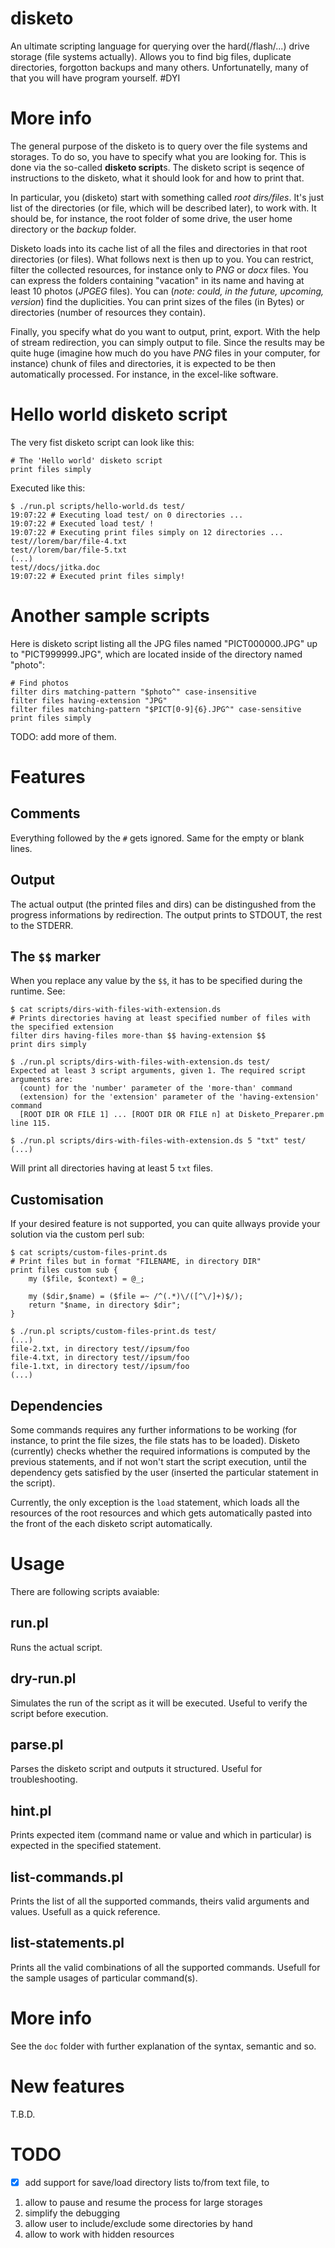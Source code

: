 # disketo

An ultimate scripting language for querying over the hard(/flash/...) drive storage (file systems actually). Allows you to find big files, duplicate directories, forgotton backups and many others. Unfortunatelly, many of that you will have program yourself. #DYI

# More info

The general purpose of the disketo is to query over the file systems and storages. To do so, you have to specify what you are looking for. This is done via the so-called **disketo script**s. The disketo script is seqence of instructions to the disketo, what it should look for and how to print that.

In particular, you (disketo) start with something called _root dirs/files_. It's just list of the directories (or file, which will be described later), to work with. It should be, for instance, the root folder of some drive, the user home directory or the _backup_ folder.

Disketo loads into its cache list of all the files and directories in that root directories (or files). What follows next is then up to you. You can restrict, filter the collected resources, for instance only to _PNG_ or _docx_ files. You can express the folders containing "vacation" in its name and having at least 10 photos (_JPGEG_ files). You can (_note: could, in the future, upcoming, version_) find the duplicities. You can print sizes of the files (in Bytes) or directories (number of resources they contain).

Finally, you specify what do you want to output, print, export. With the help of stream redirection, you can simply output to file. Since the results may be quite huge (imagine how much do you have _PNG_ files in your computer, for instance) chunk of files and directories, it is expected to be then automatically processed. For instance, in the excel-like software.

# Hello world disketo script
The very fist disketo script can look like this:
```
# The 'Hello world' disketo script
print files simply
```

Executed like this:
```
$ ./run.pl scripts/hello-world.ds test/
19:07:22 # Executing load test/ on 0 directories ...
19:07:22 # Executed load test/ !
19:07:22 # Executing print files simply on 12 directories ...
test//lorem/bar/file-4.txt
test//lorem/bar/file-5.txt
(...)
test//docs/jitka.doc
19:07:22 # Executed print files simply!
```

# Another sample scripts
Here is disketo script listing all the JPG files named "PICT000000.JPG" up to "PICT999999.JPG", which are located inside of the directory named "photo":
```
# Find photos
filter dirs matching-pattern "$photo^" case-insensitive
filter files having-extension "JPG"
filter files matching-pattern "$PICT[0-9]{6}.JPG^" case-sensitive
print files simply
```

TODO: add more of them.

# Features
## Comments
Everything followed by the `#` gets ignored. Same for the empty or blank lines.

## Output
The actual output (the printed files and dirs) can be distingushed from the progress informations by redirection. The output prints to STDOUT, the rest to the STDERR.

## The `$$` marker
When you replace any value by the `$$`, it has to be specified during the runtime. See:
```
$ cat scripts/dirs-with-files-with-extension.ds
# Prints directories having at least specified number of files with the specified extension
filter dirs having-files more-than $$ having-extension $$
print dirs simply

$ ./run.pl scripts/dirs-with-files-with-extension.ds test/
Expected at least 3 script arguments, given 1. The required script arguments are:
  (count) for the 'number' parameter of the 'more-than' command
  (extension) for the 'extension' parameter of the 'having-extension' command
  [ROOT DIR OR FILE 1] ... [ROOT DIR OR FILE n] at Disketo_Preparer.pm line 115.

$ ./run.pl scripts/dirs-with-files-with-extension.ds 5 "txt" test/
(...)
```
Will print all directories having at least 5 `txt` files.

## Customisation
If your desired feature is not supported, you can quite allways provide your solution via the custom perl sub:
```
$ cat scripts/custom-files-print.ds 
# Print files but in format "FILENAME, in directory DIR"
print files custom sub {
	my ($file, $context) = @_;
	
	my ($dir,$name) = ($file =~ /^(.*)\/([^\/]+)$/);
	return "$name, in directory $dir";
}

$ ./run.pl scripts/custom-files-print.ds test/
(...)
file-2.txt, in directory test//ipsum/foo
file-4.txt, in directory test//ipsum/foo
file-1.txt, in directory test//ipsum/foo
(...)
```

## Dependencies
Some commands requires any further informations to be working (for instance, to print the file sizes, the file stats has to be loaded). Disketo (currently) checks whether the required informations is computed by the previous statements, and if not won't start the script execution, until the dependency gets satisfied by the user (inserted the particular statement in the script).

Currently, the only exception is the `load` statement, which loads all the resources of the root resources and which gets automatically pasted into the front of the each disketo script automatically.

# Usage
There are following scripts avaiable:
## run.pl
Runs the actual script.

## dry-run.pl
Simulates the run of the script as it will be executed. Useful to verify the script before execution.

## parse.pl
Parses the disketo script and outputs it structured. Useful for troubleshooting.

## hint.pl
Prints expected item (command name or value and which in particular) is expected in the specified statement.

## list-commands.pl
Prints the list of all the supported commands, theirs valid arguments and values. Usefull as a quick reference.

## list-statements.pl
Prints all the valid combinations of all the supported commands. Usefull for the sample usages of particular command(s).

# More info
See the `doc` folder with further explanation of the syntax, semantic and so.

# New features

T.B.D.

# TODO
- [x] add support for save/load directory lists to/from text file, to
 1. allow to pause and resume the process for large storages
 2. simplify the debugging
 3. allow user to include/exclude some directories by hand
 4. allow to work with hidden resources